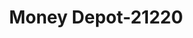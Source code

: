 ---
f_zip-code: 98383
f_state-code: WA
title: Money Depot-21220
f_phone: 360-692-2116
f_city-only: Silverdale
f_address: 9333 Silverdale Way Northwest Silverdale
f_location-unique-id: '21220'
slug: money-depot-21220
updated-on: '2024-05-30T13:46:58.046Z'
created-on: '2024-05-30T13:36:59.803Z'
published-on: '2024-05-30T13:54:32.469Z'
f_city-state: cms/city/silverdale-wa.md
f_company: cms/company/money-depot.md
f_state: cms/state/washington.md
layout: '[payday-loan].html'
tags: payday-loan
---